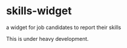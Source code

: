 # skills-widget
a widget for job candidates to report their skills

This is under heavy development.
